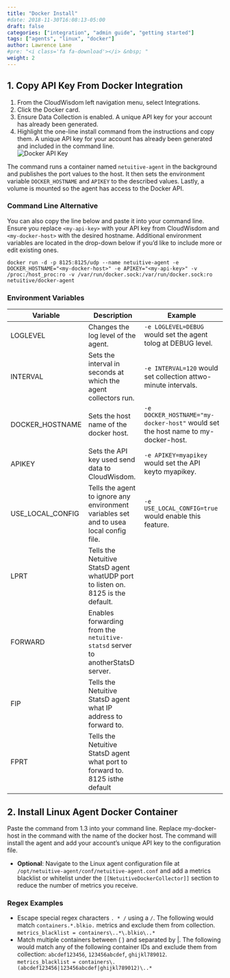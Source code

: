 ```yaml
---
title: "Docker Install"
#date: 2018-11-30T16:08:13-05:00
draft: false
categories: ["integration", "admin guide", "getting started"]
tags: ["agents", "linux", "docker"]
author: Lawrence Lane
#pre: "<i class='fa fa-download'></i> &nbsp; "
weight: 2
---
```

## 1. Copy API Key From Docker Integration
1. From the CloudWisdom left navigation menu, select Integrations.  
2. Click the Docker card.  
3. Ensure Data Collection is enabled. A unique API key for your account has already been generated.  
4. Highlight the one-line install command from the instructions and copy them. A unique API key for your account has already been generated and included in the command line.  
![Docker API Key](/images/LINUX-docker-install/docker-api-key.png)

The command runs a container named `netuitive-agent` in the background and publishes the port values to the host. It then sets the environment variable `DOCKER_HOSTNAME` and `APIKEY` to the described values. Lastly, a volume is mounted so the agent has access to the Docker API.

### Command Line Alternative

You can also copy the line below and paste it into your command line. Ensure you replace ``<my-api-key>`` with your API key from CloudWisdom and ``<my-docker-host>`` with the desired hostname. Additional environment variables are located in the drop-down below if you’d like to include more or edit existing ones.

```
docker run -d -p 8125:8125/udp --name netuitive-agent -e DOCKER_HOSTNAME="<my-docker-host>" -e APIKEY="<my-api-key>" -v /proc:/host_proc:ro -v /var/run/docker.sock:/var/run/docker.sock:ro netuitive/docker-agent
```

### Environment Variables

| Variable         | Description                                                                            | Example                                                                         |
|------------------|----------------------------------------------------------------------------------------|---------------------------------------------------------------------------------|
| LOGLEVEL         | Changes the log level of the agent.                                                    | ``-e LOGLEVEL=DEBUG`` would set the agent tolog at DEBUG level.                     |
| INTERVAL         | Sets the interval in seconds at which the agent collectors run.                        | ``-e INTERVAL=120`` would set collection attwo-minute intervals.                    |
| DOCKER_HOSTNAME  | Sets the host name of the docker host.                                                 | ``-e DOCKER_HOSTNAME="my-docker-host"``  would set the host name to my-docker-host. |
| APIKEY           | Sets the API key used send data to CloudWisdom.                                           | ``-e APIKEY=myapikey`` would set the API keyto myapikey.                            |
| USE_LOCAL_CONFIG | Tells the agent to ignore any environment variables set and to usea local config file. | ``-e USE_LOCAL_CONFIG=true`` would enable this feature.                              |
| LPRT             | Tells the Netuitive StatsD agent whatUDP port to listen on. 8125 is the default.       |                                                                                 |
| FORWARD          | Enables forwarding from the `netuitive-statsd` server to anotherStatsD server.           |                                                                                 |
| FIP              | Tells the Netuitive StatsD agent what IP address to forward to.                        |                                                                                 |
| FPRT             | Tells the Netuitive StatsD agent what port to forward to. 8125 isthe default           |                                                                                 |

## 2. Install Linux Agent Docker Container
Paste the command from 1.3 into your command line. Replace my-docker-host in the command with the name of the docker host. The command will install the agent and add your account’s unique API key to the configuration file.
 - **Optional**: Navigate to the Linux agent configuration file at ``/opt/netuitive-agent/conf/netuitive-agent.conf`` and add a metrics blacklist or whitelist under the ``[[NetuitiveDockerCollector]]`` section to reduce the number of metrics you receive.

### Regex Examples
- Escape special regex characters `` . * / `` using a ``/``. The following would match `containers.*.blkio.` metrics and exclude them from collection.   
`metrics_blacklist = containers\..*\.blkio\..*`
- Match multiple containers between ( ) and separated by |. The following would match any of the following container IDs and exclude them from collection: `abcdef123456`, `123456abcdef`, `ghijkl789012`.  
`metrics_blacklist = containers\.(abcdef123456|123456abcdef|ghijkl789012)\..*`
